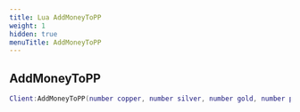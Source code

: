 ```yaml
---
title: Lua AddMoneyToPP
weight: 1
hidden: true
menuTitle: AddMoneyToPP
---
```

## AddMoneyToPP
```lua
Client:AddMoneyToPP(number copper, number silver, number gold, number platinum, bool update_client); -- void
```